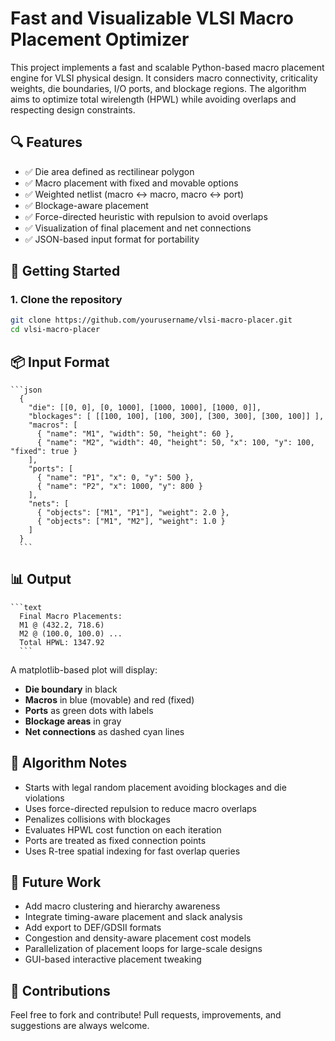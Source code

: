 # Fast and Visualizable VLSI Macro Placement Optimizer

This project implements a fast and scalable Python-based macro placement engine for VLSI physical design. It considers macro connectivity, criticality weights, die boundaries, I/O ports, and blockage regions. The algorithm aims to optimize total wirelength (HPWL) while avoiding overlaps and respecting design constraints.

## 🔍 Features

- ✅ Die area defined as rectilinear polygon
- ✅ Macro placement with fixed and movable options
- ✅ Weighted netlist (macro ↔ macro, macro ↔ port)
- ✅ Blockage-aware placement
- ✅ Force-directed heuristic with repulsion to avoid overlaps
- ✅ Visualization of final placement and net connections
- ✅ JSON-based input format for portability

## 🚀 Getting Started

### 1. Clone the repository
```bash
git clone https://github.com/yourusername/vlsi-macro-placer.git
cd vlsi-macro-placer
```

## 📦 Input Format
<pre><code>```json 
  { 
    "die": [[0, 0], [0, 1000], [1000, 1000], [1000, 0]], 
    "blockages": [ [[100, 100], [100, 300], [300, 300], [300, 100]] ], 
    "macros": [ 
      { "name": "M1", "width": 50, "height": 60 }, 
      { "name": "M2", "width": 40, "height": 50, "x": 100, "y": 100, "fixed": true } 
    ], 
    "ports": [ 
      { "name": "P1", "x": 0, "y": 500 }, 
      { "name": "P2", "x": 1000, "y": 800 } 
    ], 
    "nets": [ 
      { "objects": ["M1", "P1"], "weight": 2.0 }, 
      { "objects": ["M1", "M2"], "weight": 1.0 } 
    ] 
  } 
  ```</code></pre>

## 📊 Output
<pre><code>```text 
  Final Macro Placements: 
  M1 @ (432.2, 718.6) 
  M2 @ (100.0, 100.0) ... 
  Total HPWL: 1347.92 
  ``` </code></pre>
  A matplotlib-based plot will display: 
  - **Die boundary** in black 
  - **Macros** in blue (movable) and red (fixed) 
  - **Ports** as green dots with labels 
  - **Blockage areas** in gray 
  - **Net connections** as dashed cyan lines 
  
## 🧠 Algorithm Notes
  - Starts with legal random placement avoiding blockages and die violations 
  - Uses force-directed repulsion to reduce macro overlaps 
  - Penalizes collisions with blockages 
  - Evaluates HPWL cost function on each iteration 
  - Ports are treated as fixed connection points 
  - Uses R-tree spatial indexing for fast overlap queries

## 🧩 Future Work
  - Add macro clustering and hierarchy awareness 
  - Integrate timing-aware placement and slack analysis 
  - Add export to DEF/GDSII formats 
  - Congestion and density-aware placement cost models 
  - Parallelization of placement loops for large-scale designs 
  - GUI-based interactive placement tweaking

## 🤝 Contributions
Feel free to fork and contribute! Pull requests, improvements, and suggestions are always welcome.
